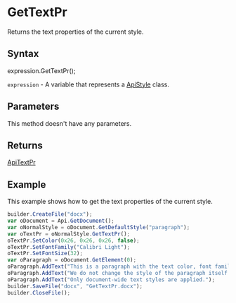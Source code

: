 # GetTextPr

Returns the text properties of the current style.

## Syntax

expression.GetTextPr();

`expression` - A variable that represents a [ApiStyle](../ApiStyle.md) class.

## Parameters

This method doesn't have any parameters.

## Returns

[ApiTextPr](../../ApiTextPr/ApiTextPr.md)

## Example

This example shows how to get the text properties of the current style.

```javascript
builder.CreateFile("docx");
var oDocument = Api.GetDocument();
var oNormalStyle = oDocument.GetDefaultStyle("paragraph");
var oTextPr = oNormalStyle.GetTextPr();
oTextPr.SetColor(0x26, 0x26, 0x26, false);
oTextPr.SetFontFamily("Calibri Light");
oTextPr.SetFontSize(32);
var oParagraph = oDocument.GetElement(0);
oParagraph.AddText("This is a paragraph with the text color, font family and font size set using the text style. ");
oParagraph.AddText("We do not change the style of the paragraph itself. ");
oParagraph.AddText("Only document-wide text styles are applied.");
builder.SaveFile("docx", "GetTextPr.docx");
builder.CloseFile();
```